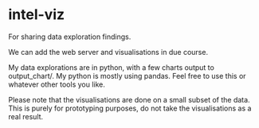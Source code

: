 intel-viz
=========

For sharing data exploration findings.

We can add the web server and visualisations in due course.

My data explorations are in python, with a few charts output to output_chart/. My python is mostly using pandas. Feel free to use this or whatever other tools you like.

Please note that the visualisations are done on a small subset of the data. This is purely for prototyping purposes, do not take the visualisations as a real result.





